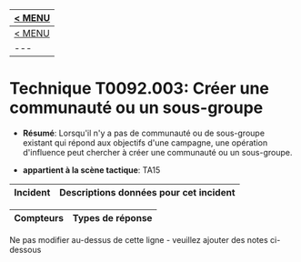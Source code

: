 |[< MENU](../README.md)|
|---|
|[< MENU](../../README.md)|
|---|
# Technique T0092.003: Créer une communauté ou un sous-groupe

* **Résumé**: Lorsqu'il n'y a pas de communauté ou de sous-groupe existant qui répond aux objectifs d'une campagne, une opération d'influence peut chercher à créer une communauté ou un sous-groupe.

* **appartient à la scène tactique**: TA15


|Incident |Descriptions données pour cet incident |
|-------- |-------------------- |



|Compteurs |Types de réponse |
|-------- |-------------- |


Ne pas modifier au-dessus de cette ligne - veuillez ajouter des notes ci-dessous